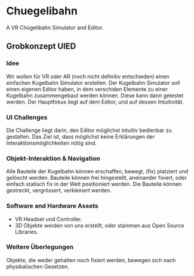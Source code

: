 # Chuegelibahn
A VR Chügelibahn Simulator and Editor.



## Grobkonzept UIED

### Idee

Wir wollen für VR oder AR (noch nicht definitiv entschieden) einen einfachen Kugelbahn Simulator erstellen. Der Kugelbahn Simulator soll einen eigenen Editor haben, in dem verschiden Elemente zu einer Kugelbahn zusammengebaut werden können. Diese kann dann getestet werden. Der Hauptfokus liegt auf dem Editor, und auf dessen Intuitivität. 

### UI Challenges

Die Challenge liegt darin, den Editor möglichst intuitiv bedienbar zu gestalten. Das Ziel ist, dass möglichst keine Erklärungen der Interaktionsmöglichkeiten nötig sind.



### Objekt-Interaktion & Navigation

Alle Bauteile der Kugelbahn können erschaffen, bewegt, (fix) platziert und gelöscht werden.
Bauteile können frei hingestellt, aneinander fixiert, oder einfach statisch fix in der Welt positioniert werden.
Die Bauteile können gestreckt, vergrössert, verkleinert werden.


### Software and Hardware Assets

- VR Headset und Controller.
- 3D Objekte werden von uns erstellt, oder stammen aus Open Source Libraries.



### Weitere Überlegungen

Objekte, die weder gehalten noch fixiert werden, bewegen sich nach physikalischen Gesetzen.


